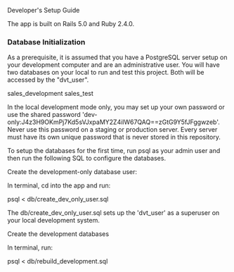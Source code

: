 Developer's Setup Guide

The app is built on Rails 5.0 and Ruby 2.4.0.

### Database Initialization ###

As a prerequisite, it is assumed that you have a PostgreSQL server setup on your development computer and are an administrative user. You will have two databases on your local to run and test this project. Both will be accessed by the "dvt_user".

sales_development
sales_test

In the local development mode only, you may set up your own password or use the shared password 'dev-only:J4z3H9OKmPj7Kd5sVJxpaMY2Z4ilW67QAQ==zGtG9Y5fJFggwzeb'. Never use this password on a staging or production server. Every server must have its own unique password that is never stored in this repository.

To setup the databases for the first time, run psql as your admin user and then run the following SQL to configure the databases.

Create the development-only database user:

In terminal, cd into the app and run:

psql < db/create_dev_only_user.sql

The db/create_dev_only_user.sql sets up the 'dvt_user' as a superuser on your local development system.

Create the development databases

In terminal, run:

psql < db/rebuild_development.sql


